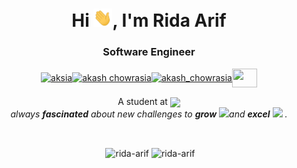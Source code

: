<p align="center"><h1 align="center">Hi <img src="https://raw.githubusercontent.com/ABSphreak/ABSphreak/master/gifs/Hi.gif" width="30px">, I'm Rida Arif </h1><h3 align="center">Software Engineer</h3><p align="center"><a href="https://www.linkedin.com/in/rida-arif-90945520b/" target="blank"><img align="center" src="https://cdn.jsdelivr.net/npm/simple-icons@3.0.1/icons/linkedin.svg" alt="aksia" height="30" width="40" /></a><a href="https://www.facebook.com/profile.php?id=100009199801248" target="blank"><img align="center" src="https://cdn.jsdelivr.net/npm/simple-icons@3.0.1/icons/facebook.svg" alt="akash chowrasia" height="30" width="40" /></a><a href="https://twitter.com/Rida29984906" target="blank"><img align="center" src="https://cdn.jsdelivr.net/npm/simple-icons@3.0.1/icons/twitter.svg" alt="akash_chowrasia" height="30" width="40" /></a><a href = "mailto: ridaarif16@gmail.com"><img align="center" src="https://simpleicons.org/icons/gmail.svg" height="30" width="40" /></a></p>


<p align="center">
  A student at <a href="https://microverse.org"><img align="center" src="https://img.shields.io/badge/Microverse-blueviolet"/><a/> <br>
  <em>always <b>
fascinated</b>
    about new challenges to 
    <b>grow</b> <img src="https://github.com/TheDudeThatCode/TheDudeThatCode/blob/master/Assets/Rocket.gif" width="18px">and 
    <b>excel</b> <img src="https://github.com/TheDudeThatCode/TheDudeThatCode/blob/master/Assets/Medal.gif" width="20px">&nbsp.
  </em> 
  <br>
</p>
<br>

<p align="center">&nbsp;<img align="center" src="https://github-readme-stats.vercel.app/api?username=ridaarif98&show_icons=true&theme=dark&locale=en" alt="rida-arif" width="410" />
<img align="center" src="https://github-readme-stats.vercel.app/api/top-langs?username=ridaarif98&show_icons=true&theme=dark&locale=en&layout=compact" alt="rida-arif" /></p>
